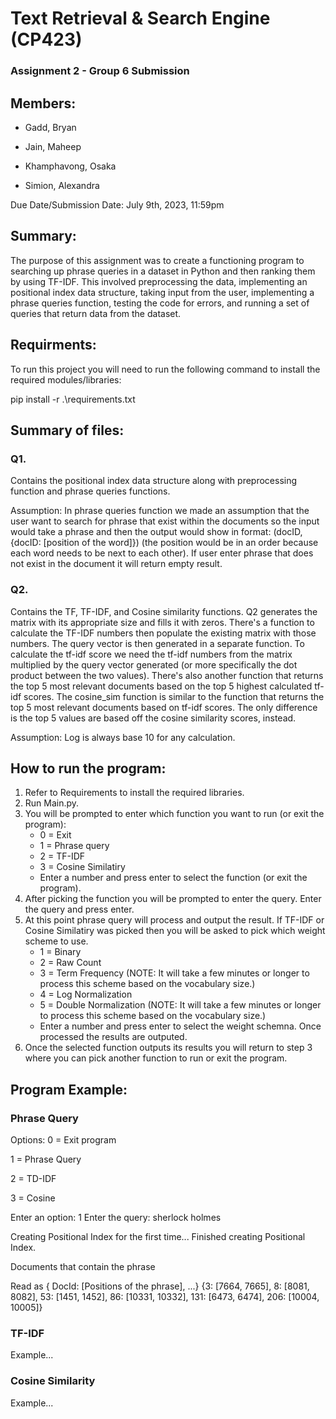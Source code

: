 # Text Retrieval & Search Engine (CP423)

### Assignment 2 - Group 6 Submission

## Members:
- Gadd, Bryan

- Jain, Maheep

- Khamphavong, Osaka

- Simion, Alexandra

Due Date/Submission Date: July 9th, 2023, 11:59pm

## Summary:
The purpose of this assignment was to create a functioning program to searching up phrase queries in a dataset in Python and then ranking them by using TF-IDF. This involved preprocessing the data, implementing an positional index data structure, taking input from the user, implementing a phrase queries function, testing the code for errors, and running a set of queries that return data from the dataset.

## Requirments:
To run this project you will need to run the following command to install the required modules/libraries:

pip install -r .\requirements.txt

## Summary of files:
### Q1.
Contains the positional index data structure along with preprocessing function and phrase queries functions.

Assumption:
In phrase queries function we made an assumption that the user want to search for phrase that exist within the documents so the input would take a phrase and then the output would show in format: (docID, {docID: [position of the word]}) (the position would be in an order because each word needs to be next to each other). If user enter phrase that does not exist in the document it will return empty result. 

### Q2.
Contains the TF, TF-IDF, and Cosine similarity functions. Q2 generates the matrix with its appropriate size and fills it with zeros. There's a function to calculate the TF-IDF numbers then populate the existing matrix with those numbers. The query vector is then generated in a separate function. To calculate the tf-idf score we need the tf-idf numbers from the matrix multiplied by the query vector generated (or more specifically the dot product between the two values). There's also another function that returns the top 5 most relevant documents based on the top 5 highest calculated tf-idf scores. The cosine_sim function is similar to the function that returns the top 5 most relevant documents based on tf-idf scores. The only difference is the top 5 values are based off the cosine similarity scores, instead. 

Assumption:
Log is always base 10 for any calculation. 

## How to run the program:
1. Refer to Requirements to install the required libraries.
2. Run Main.py.
3. You will be prompted to enter which function you want to run (or exit the program):
    - 0 = Exit
    - 1 = Phrase query
    - 2 = TF-IDF
    - 3 = Cosine Similatiry
    - Enter a number and press enter to select the function (or exit the program).
4. After picking the function you will be prompted to enter the query. Enter the query and press enter.
5. At this point phrase query will process and output the result. If TF-IDF or Cosine Similatiry was picked then you will be asked to pick which weight scheme to use.
    - 1 = Binary
    - 2 = Raw Count
    - 3 = Term Frequency (NOTE: It will take a few minutes or longer to process this scheme based on the vocabulary size.)
    - 4 = Log Normalization
    - 5 = Double Normalization (NOTE: It will take a few minutes or longer to process this scheme based on the vocabulary size.)
    - Enter a number and press enter to select the weight schemna. Once processed the results are outputed.
6. Once the selected function outputs its results you will return to step 3 where you can pick another function to run or exit the program.

## Program Example:
### Phrase Query
Options:
0 = Exit program

1 = Phrase Query

2 = TD-IDF

3 = Cosine

Enter an option: 1
Enter the query: sherlock holmes

Creating Positional Index for the first time...
Finished creating Positional Index.

Documents that contain the phrase

Read as { DocId: [Positions of the phrase], ...}
{3: [7664, 7665], 8: [8081, 8082], 53: [1451, 1452], 86: [10331, 10332], 131: [6473, 6474], 206: [10004, 10005]}

### TF-IDF
Example...

### Cosine Similarity
Example...
